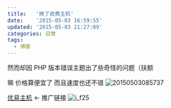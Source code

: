 ```yaml
---
title:   '换了收费主机'
date:    '2015-05-03 16:59:55'
updated: '2015-05-03 21:27:09'
categories: 日常
tags:
  - 博客
---
```


然而却因 PHP 版本错误主题出了些奇怪的问题（扶额

嘛 价格算便宜了 而且速度也还不错 ![20150503085737](https://img.blessing.studio/images/2015/05/20150503085737.jpg)

[优易主机](http://my.cefhost.cn/aff.php?aff=792) <- 推广链接 ![i_f25](https://img.blessing.studio/images/2015/03/i_f25.png)
